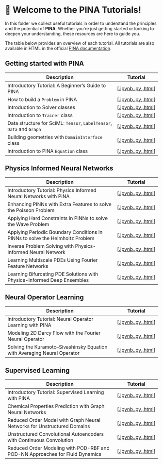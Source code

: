 # 🚀 Welcome to the PINA Tutorials!

In this folder we collect useful tutorials in order to understand the principles and the potential of **PINA**. Whether you're just getting started or looking to deepen your understanding, these resources are here to guide you.

The table below provides an overview of each tutorial. All tutorials are also available in HTML in the official [PINA documentation](http://mathlab.github.io/PINA/).


## Getting started with PINA

| Description   | Tutorial |
|---------------|-----------|
Introductory Tutorial: A Beginner’s Guide to PINA|[[.ipynb](tutorial17/tutorial.ipynb),[.py](tutorial17/tutorial.py),[.html](http://mathlab.github.io/PINA/tutorial17/tutorial.html)]|
How to build a `Problem` in PINA|[[.ipynb](tutorial16/tutorial.ipynb),[.py](tutorial16/tutorial.py),[.html](http://mathlab.github.io/PINA/tutorial16/tutorial.html)]|
Introduction to Solver classes|[[.ipynb](tutorial18/tutorial.ipynb),[.py](tutorial18/tutorial.py),[.html](http://mathlab.github.io/PINA/tutorial18/tutorial.html)]|
Introduction to `Trainer` class|[[.ipynb](tutorial11/tutorial.ipynb),[.py](tutorial11/tutorial.py),[.html](http://mathlab.github.io/PINA/tutorial11/tutorial.html)]|
Data structure for SciML: `Tensor`, `LabelTensor`, `Data` and `Graph` |[[.ipynb](tutorial19/tutorial.ipynb),[.py](tutorial19/tutorial.py),[.html](http://mathlab.github.io/PINA/tutorial19/tutorial.html)]|
Building geometries with `DomainInterface` class|[[.ipynb](tutorial6/tutorial.ipynb),[.py](tutorial6/tutorial.py),[.html](http://mathlab.github.io/PINA/tutorial6/tutorial.html)]|
Introduction to PINA `Equation` class|[[.ipynb](tutorial12/tutorial.ipynb),[.py](tutorial12/tutorial.py),[.html](http://mathlab.github.io/PINA/tutorial12/tutorial.html)]|


## Physics Informed Neural Networks
| Description   | Tutorial  |
|---------------|-----------|
Introductory Tutorial:  Physics Informed Neural Networks with PINA |[[.ipynb](tutorial1/tutorial.ipynb),[.py](tutorial1/tutorial.py),[.html](http://mathlab.github.io/PINA/tutorial1/tutorial.html)]|
Enhancing PINNs with Extra Features to solve the Poisson Problem |[[.ipynb](tutorial2/tutorial.ipynb),[.py](tutorial2/tutorial.py),[.html](http://mathlab.github.io/PINA/tutorial2/tutorial.html)]|
Applying Hard Constraints in PINNs to solve the Wave Problem |[[.ipynb](tutorial3/tutorial.ipynb),[.py](tutorial3/tutorial.py),[.html](http://mathlab.github.io/PINA/tutorial3/tutorial.html)]|
Applying Periodic Boundary Conditions in PINNs to solve the Helmholtz Problem |[[.ipynb](tutorial9/tutorial.ipynb),[.py](tutorial9/tutorial.py),[.html](http://mathlab.github.io/PINA/tutorial9/tutorial.html)]|
Inverse Problem Solving with Physics-Informed Neural Network |[[.ipynb](tutorial7/tutorial.ipynb),[.py](tutorial7/tutorial.py),[.html](http://mathlab.github.io/PINA/tutorial7/tutorial.html)]|
Learning Multiscale PDEs Using Fourier Feature Networks|[[.ipynb](tutorial13/tutorial.ipynb),[.py](tutorial13/tutorial.py),[.html](http://mathlab.github.io/PINA/tutorial13/tutorial.html)]|
Learning Bifurcating PDE Solutions with Physics-Informed Deep Ensembles|[[.ipynb](tutorial14/tutorial.ipynb),[.py](tutorial14/tutorial.py),[.html](http://mathlab.github.io/PINA/tutorial14/tutorial.html)]|


## Neural Operator Learning
| Description   | Tutorial  |
|---------------|-----------|
Introductory Tutorial: Neural Operator Learning with PINA |[[.ipynb](tutorial21/tutorial.ipynb),[.py](tutorial21/tutorial.py),[.html](http://mathlab.github.io/PINA/tutorial21/tutorial.html)]|
Modeling 2D Darcy Flow with the Fourier Neural Operator |[[.ipynb](tutorial5/tutorial.ipynb),[.py](tutorial5/tutorial.py),[.html](http://mathlab.github.io/PINA/tutorial5/tutorial.html)]|
Solving the Kuramoto–Sivashinsky Equation with Averaging Neural Operator |[[.ipynb](tutorial10/tutorial.ipynb),[.py](tutorial10/tutorial.py),[.html](http://mathlab.github.io/PINA/tutorial10/tutorial.html)]|

## Supervised Learning
| Description   | Tutorial  |
|---------------|-----------|
Introductory Tutorial: Supervised Learning with PINA |[[.ipynb](tutorial20/tutorial.ipynb),[.py](tutorial20/tutorial.py),[.html](http://mathlab.github.io/PINA/tutorial20/tutorial.html)]|
Chemical Properties Prediction with Graph Neural Networks |[[.ipynb](tutorial15/tutorial.ipynb),[.py](tutorial15/tutorial.py),[.html](http://mathlab.github.io/PINA/tutorial15/tutorial.html)]|
Reduced Order Model with Graph Neural Networks for Unstructured Domains| [[.ipynb](tutorial22/tutorial.ipynb),[.py](tutorial22/tutorial.py),[.html](http://mathlab.github.io/PINA/tutorial22/tutorial.html)]|
Unstructured Convolutional Autoencoders with Continuous Convolution |[[.ipynb](tutorial4/tutorial.ipynb),[.py](tutorial4/tutorial.py),[.html](http://mathlab.github.io/PINA/tutorial4/tutorial.html)]|
Reduced Order Modeling with POD-RBF and POD-NN Approaches for Fluid Dynamics| [[.ipynb](tutorial8/tutorial.ipynb),[.py](tutorial8/tutorial.py),[.html](http://mathlab.github.io/PINA/tutorial8/tutorial.html)]|

